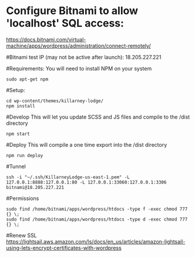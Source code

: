 # Configure Bitnami to allow 'localhost' SQL access:
https://docs.bitnami.com/virtual-machine/apps/wordpress/administration/connect-remotely/

#Bitnami test IP (may not be active after launch):
18.205.227.221

#Requirements:
You will need to install NPM on your system
```
sudo apt-get npm
```
#Setup:
```
cd wp-content/themes/killarney-lodge/
npm install
```
#Develop
This will let you update SCSS and JS files and compile to the /dist directory
```
npm start
```
#Deploy
This will compile a one time export into the /dist directory
```
npm run deploy
```
#Tunnel
```
ssh -i "~/.ssh/KillarneyLodge-us-east-1.pem" -L 127.0.0.1:8888:127.0.0.1:80 -L 127.0.0.1:33060:127.0.0.1:3306 bitnami@18.205.227.221
```
#Permissions
```
sudo find /home/bitnami/apps/wordpress/htdocs -type f -exec chmod 777 {} \;
sudo find /home/bitnami/apps/wordpress/htdocs -type d -exec chmod 777 {} \;
```
#Renew SSL
https://lightsail.aws.amazon.com/ls/docs/en_us/articles/amazon-lightsail-using-lets-encrypt-certificates-with-wordpress
